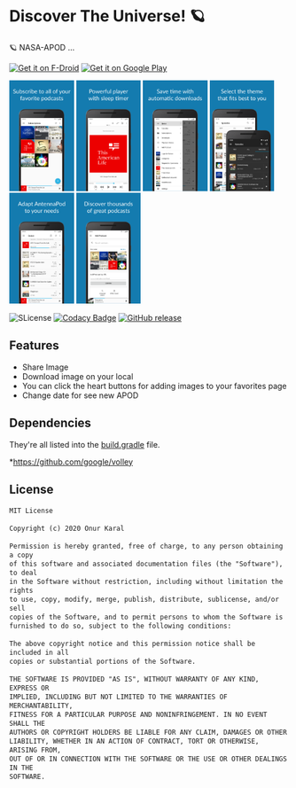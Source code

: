 # Discover The Universe! 🪐

🪐 NASA-APOD ...

<a href="" target="_blank">
  <img src="https://f-droid.org/badge/get-it-on.png" alt="Get it on F-Droid" height="90"/></a> 
<a href="" target="_blank">
<img src="https://play.google.com/intl/en_us/badges/images/generic/en-play-badge.png" alt="Get it on Google Play" height="90"/></a>

<img src="https://raw.githubusercontent.com/AntennaPod/AntennaPod/develop/app/src/main/play/listings/en-US/graphics/phone-screenshots/00.png" alt="Screenshot 0" height="200"> <img src="https://raw.githubusercontent.com/AntennaPod/AntennaPod/develop/app/src/main/play/listings/en-US/graphics/phone-screenshots/01.png" alt="Screenshot 1" height="200"> <img src="https://raw.githubusercontent.com/AntennaPod/AntennaPod/develop/app/src/main/play/listings/en-US/graphics/phone-screenshots/02.png" alt="Screenshot 2" height="200"> <img src="https://raw.githubusercontent.com/AntennaPod/AntennaPod/develop/app/src/main/play/listings/en-US/graphics/phone-screenshots/03.png" alt="Screenshot 3" height="200"> <img src="https://raw.githubusercontent.com/AntennaPod/AntennaPod/develop/app/src/main/play/listings/en-US/graphics/phone-screenshots/04.png" alt="Screenshot 4" height="200"> <img src="https://raw.githubusercontent.com/AntennaPod/AntennaPod/develop/app/src/main/play/listings/en-US/graphics/phone-screenshots/05.png" alt="Screenshot 5" height="200">

![SLicense](https://img.shields.io/github/license/OnurKaral/NASA-APOD)
[![Codacy Badge](https://app.codacy.com/project/badge/Grade/11168034aab9407189b58568fdfe0995)](https://www.codacy.com/gh/OnurKaral/NASA-APOD/dashboard?utm_source=github.com&amp;utm_medium=referral&amp;utm_content=OnurKaral/NASA-APOD&amp;utm_campaign=Badge_Grade)
[![GitHub release](https://img.shields.io/github/v/release/OnurKaral/Discover-The-Universe?include_prereleases)](https://github.com/OnurKaral/Discover-The-Universe/releases/tag/TestRelease-0.7.0)

## Features

* Share Image
* Download image on your local
* You can click the heart buttons for adding images to your favorites page
* Change date for see new APOD

## Dependencies

They're all listed into the [build.gradle](https://github.com/OnurKaral/Discover-The-Universe/blob/Next/app/build.gradle) file.

*https://github.com/google/volley

## License

    MIT License

    Copyright (c) 2020 Onur Karal
    
    Permission is hereby granted, free of charge, to any person obtaining a copy
    of this software and associated documentation files (the "Software"), to deal
    in the Software without restriction, including without limitation the rights
    to use, copy, modify, merge, publish, distribute, sublicense, and/or sell
    copies of the Software, and to permit persons to whom the Software is
    furnished to do so, subject to the following conditions:
    
    The above copyright notice and this permission notice shall be included in all
    copies or substantial portions of the Software.
    
    THE SOFTWARE IS PROVIDED "AS IS", WITHOUT WARRANTY OF ANY KIND, EXPRESS OR
    IMPLIED, INCLUDING BUT NOT LIMITED TO THE WARRANTIES OF MERCHANTABILITY,
    FITNESS FOR A PARTICULAR PURPOSE AND NONINFRINGEMENT. IN NO EVENT SHALL THE
    AUTHORS OR COPYRIGHT HOLDERS BE LIABLE FOR ANY CLAIM, DAMAGES OR OTHER
    LIABILITY, WHETHER IN AN ACTION OF CONTRACT, TORT OR OTHERWISE, ARISING FROM,
    OUT OF OR IN CONNECTION WITH THE SOFTWARE OR THE USE OR OTHER DEALINGS IN THE
    SOFTWARE.
  
  
